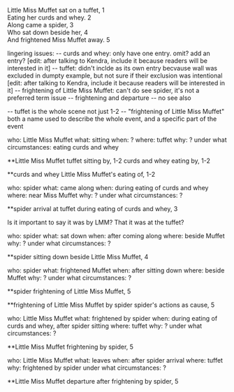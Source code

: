 Little Miss Muffet sat on a tuffet, 1  
Eating her curds and whey. 2  
Along came a spider, 3  
Who sat down beside her, 4  
And frightened Miss Muffet away. 5


lingering issues:
-- curds and whey: only have one entry. omit? add an entry? [edit: after talking to Kendra, include it because readers will be interested in it]
-- tuffet: didn't inclde as its own entry becvause wall was excluded in dumpty example, but not sure if their exclusion was intentional [edit: after talking to Kendra, include it because readers will be interested in it]
-- frightening of Little Miss Muffet: can't do see spider, it's not a preferred term issue
-- frightening and departure 
-- no see also 


-- tuffet is the whole scene not just 1-2
-- "frightening of Little Miss Muffet" both a name used to describe the whole event, and a specific part of the event


who: Little Miss Muffet
what: sitting
when: ?
where: tuffet
why: ?
under what circumstances: eating curds and whey

**Little Miss Muffet
	tuffet sitting by, 1-2
	curds and whey eating by, 1-2

**curds and whey
	Little Miss Muffet's eating of, 1-2

who: spider
what: came along
when: during eating of curds and whey
where: near Miss Muffet
why: ?
under what circumstances: ?

**spider
	arrival at tuffet during eating of curds and whey, 3

Is it important to say it was by LMM? That it was at the tuffet?

who: spider
what: sat down
when: after coming along
where: beside Muffet
why: ?
under what circumstances: ?

**spider
	sitting down beside Little Miss Muffet, 4

who: spider
what: frightened Muffet
when: after sitting down 
where: beside Muffet
why: ?
under what circumstances: ?

**spider
	frightening of Little Miss Muffet, 5

**frightening of Little Miss Muffet by spider
	spider's actions as cause, 5

who: Little Miss Muffet
what: frightened by spider
when: during eating of curds and whey, after spider sitting
where: tuffet
why: ?
under what circumstances: ? 

**Little Miss Muffet
	frightening by spider, 5

who: Little Miss Muffet
what: leaves
when: after spider arrival
where: tuffet
why: frightened by spider
under what circumstances: ? 

**Little Miss Muffet
	departure after frightening by spider, 5
